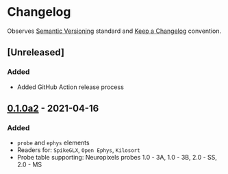 # Changelog

Observes [Semantic Versioning](https://semver.org/spec/v2.0.0.html) standard and [Keep a Changelog](https://keepachangelog.com/en/1.0.0/) convention.

## [Unreleased]
### Added 
+ Added GitHub Action release process

## [0.1.0a2] - 2021-04-16
### Added 
+ `probe` and `ephys` elements
+ Readers for: `SpikeGLX`, `Open Ephys`, `Kilosort`
+ Probe table supporting: Neuropixels probes 1.0 - 3A, 1.0 - 3B, 2.0 - SS, 2.0 - MS


[0.1.0a3]: https://github.com/datajoint/element-array-ephys/compare/0.1.0a2...0.1.0a3
[0.1.0a2]: https://github.com/datajoint/element-array-ephys/releases/tag/0.1.0a2